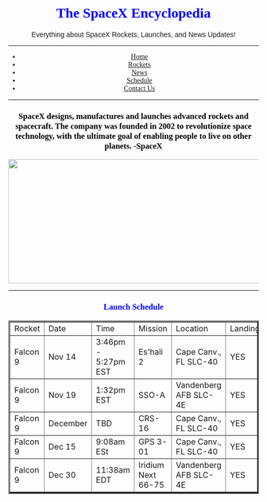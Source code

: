 <html>
	<head>
		<h1 align="center">
		    <font face="verdana">
		        <font color="#0000FF">
		            The SpaceX Encyclopedia
		        </font>
		    </font>
		</h1>
	</head>
	<body>
	    <header align="center">
	        <font face="helvetica">
	            Everything about SpaceX Rockets, Launches, and News Updates!
	        </font
	    </header>
	    <!--Nav Bar Start-->
	    <hr>
		<ul>
		    <font face="verdana">
            <li><a href="README.md">Home</a></li>
            <li><a href="rockets.md">Rockets</a></li>
            <li><a href="news.md">News</a></li>
            <li><a href="schedule.md">Schedule</a></li>
            <li><a href="contactus.md">Contact Us</a></li>
            </font>
        </ul>
        <hr>
        <!--Nav Bar End-->
        <h3 align="center">
            <font face="copperplate">
                <font color="#000000">
                    SpaceX designs, manufactures and launches advanced rockets and spacecraft. The company was founded in 2002 to revolutionize space technology, with the ultimate goal of enabling people to live on other planets. -SpaceX
                </font>
            </font>
        </h3>
        <img src="https://www.nasaspaceflight.com/wp-content/uploads/2018/10/2018-10-22-13_27_15-Window-1170x825.jpg" height="250" width="525" frameborder="" ""/>
        <hr>
	<!--Launch Schedule Start-->
	<h3 align="center">
		<font face="verdana">
			<font color="0000FF">
				Launch Schedule
			</font>
                </font>
        </h3>
		<table border="3px" align="center">
			<tr>
			    <td>Rocket</td>
			    <td>Date</td>
			    <td>Time</td>
			    <td>Mission</td>
				<td>Location</td>
				<td>Landing</td>
			</tr>
			<tr>
			    <td>Falcon 9</td>
			    <td>Nov 14</td>
			    <td>3:46pm - 5:27pm EST</td>
			    <td>Es'hali 2</td>
			    <td>Cape Canv., FL SLC-40</td>
			    <td>YES</td>
			</tr>
			<tr>
			    <td>Falcon 9</td>
			    <td>Nov 19</td>
			    <td>1:32pm EST</td>
			    <td>SSO-A</td>
			    <td>Vandenberg AFB SLC-4E</td>
			    <td>YES</td>
			</tr>
			<tr>
			    <td>Falcon 9</td>
			    <td>December</td>
			    <td>TBD</td>
			    <td>CRS-16</td>
			    <td>Cape Canv., FL SLC-40</td>
			    <td>YES</td>
			</tr>
			<tr>
			<tr>
			    <td>Falcon 9</td>
			    <td>Dec 15</td>
			    <td>9:08am ESt</td>
			    <td>GPS 3-01</td>
			    <td>Cape Canv., FL SLC-40</td>
			    <td>YES</td>
			</tr>
			<tr>
			<tr>
			    <td>Falcon 9</td>
			    <td>Dec 30</td>
			    <td>11:38am EDT</td>
			    <td>Iridium Next 66-75</td>
			    <td>Vandenberg AFB SLC-4E</td>
			    <td>YES</td>
			</tr>
			<tr>
		</table>
		<!--Launch Schedule End-->
	</body>
</html>
